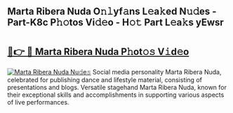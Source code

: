## Marta Ribera Nuda O𝚗𝚕yf𝚊ns L𝚎a𝚔ed N𝚞𝚍es - Part-K8c P𝚑𝚘tos Vi𝚍𝚎o - H𝚘𝚝 Part L𝚎a𝚔s yEwsr

# <h2><a href="http://kfa04ge.oniu.top/?m=Marta+Ribera+Nuda">🔗👉 🔴 Marta Ribera Nuda P𝚑ot𝚘𝚜 V𝚒d𝚎o</a></h2>

[![Marta Ribera Nuda Nu𝚍e𝚜](https://i.imgur.com/0qMVB7G.gif)](http://kfa04ge.oniu.top/?m=Marta+Ribera+Nuda)
Social media personality Marta Ribera Nuda, celebrated for publishing dance and lifestyle material, consisting of presentations and blogs. Versatile stagehand Marta Ribera Nuda, known for their exceptional skills and accomplishments in supporting various aspects of live performances.  

